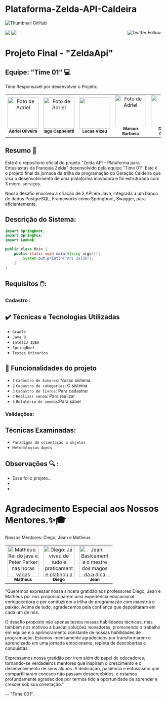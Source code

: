 # Plataforma-Zelda-API-Caldeira
![Thumbnail GitHub](https://i0.wp.com/gamingroi.com/wp-content/uploads/2020/01/The-Legend-of-Zelda-Series.jpg?fit=1200%2C675&ssl=1)


<a href="https://twitter.com/docusaurus"><img src="https://img.shields.io/twitter/follow/docusaurus.svg?style=social" align="right" alt="Twitter Follow" /></a>
  <a href="#backers" alt="sponsors on Open Collective"><img src="https://opencollective.com/Docusaurus/backers/badge.svg" /></a>
  <a href="#sponsors" alt="Sponsors on Open Collective"><img src="https://opencollective.com/Docusaurus/sponsors/badge.svg" /></a>
# Projeto Final - "ZeldaApi"

<h2>Equipe: "Time 01" 💻</h2>


Time Responsavél por desenvolver o Projeto:

<table>
  <tr>
    <td align="center">
      <a href="#">
       <img src="https://avatars.githubusercontent.com/u/121925084?v=4" width="100px;" alt="Foto de Adriel"/><br>
        <sub>
          <b>Adriel Oliveira</b>
        </sub>
      </a>
    </td>
    <td align="center">
      <a href="#">
        <img src="https://avatars.githubusercontent.com/u/113685735?v=4" width="100px;" alt="Foto de Adriel"/><br>
        <sub>
          <b>Iago Cappeletti</b>
        </sub>
      </a>
    </td>
    <td align="center">
      <a href="#">
        <img src="https://avatars.githubusercontent.com/u/102694035?v=4" width="100px; alt="Foto de Lucas Vizeu"/><br>
        <sub>
          <b>Lucas Vizeu</b>
        </sub>
      </a>
    </td>
      <td align="center">
      <a href="#">
        <img src="" width="100px;" alt="Foto de Adriel" width="100px; alt="Foto de Maicon Barbosa"/><br>
        <sub>
          <b>Maicon Barbosa</b>
        </sub>
      </a>
    </td>
      <td align="center">
      <a href="#">
        <img src="https://avatars.githubusercontent.com/u/102686979?v=4" width="100px; alt="Djenifer Gustav"/><br>
        <sub>
          <b>Djenifer Gurskv</b>
        </sub>
      </a>
    </td>
  </tr>
</table>

## Resumo 🎯

Este é o repositório oficial do projeto "Zelda API - Plataforma para Entusiastas da Franquia Zelda" desenvolvido pela equipe "Time 01". Este é o projeto final da jornada da trilha de programação do Geração Caldeira que visa o desenvolvimento de uma plataforma inovadora e foi estruturado com 3 micro-serviços. 

Nosso desafio envolveu a criação de 2 API em Java, integrada a um banco de dados PostgreSQL, Frameworks como Springboot, Swagger, para eficientemente.



## Descrição do Sistema:

```java
import SpringBoot;
import SpringFox;
import Lombok;

public class Main {
    public static void main(String args[]){
        System.out.println("API Zelda");
    }
}
```

## Requisitos 🖱️:


### Cadastro :
## ✔️ Técnicas e Tecnologias Utilizadas
- ``Gradle``
- ``Java 8``
- ``InteliJ IDEA``
- ``SpringBoot``
- ``Testes Unitarios``


## 🔨 Funcionalidades do projeto

- `1` `Cadastro de Autores`: Nosso sistema 
- `2` `Cadastro de categorias`: O sistema 
- `3` `Cadastro de livros`: Para cadastrar 
- `4` `Realizar venda`: Para realizar
- `5` `Relatório de vendas`:Para saber


### Validações:



## Técnicas Examinadas:

- ``Paradigma de orientação a objetos``
- ``Metodologias Ageis``

## Observações 🔍 :

- Esse foi o projeto...
- 
- 

# Agradecimento Especial aos Nossos Mentores.✨🎓

Nossos Mentores: Diego, Jean e Matheus.

<table>
  <tr>
    <td align="center">
      <a href="#">
        <img src=https://avatars.githubusercontent.com/u/9812015?v=4 width="100px;" alt=" Matheus: Rei do java e Peter Parker nas horas vagas"/><br>
        <sub>
          <b>Matheus</b>
        </sub>
      </a>
    </td>
    <td align="center">
      <a href="#">
        <img src=https://avatars.githubusercontent.com/u/46655332?v=4 width="100px;" alt="Diego: Já viveu de tudo e praticamente platinou a vida "/><br>
        <sub>
          <b>Diego</b>
        </sub>
      </a>
    </td>
    <td align="center">
      <a href="#">
        <img src=https://media.licdn.com/dms/image/D4D03AQGvKoeWAf2Mzw/profile-displayphoto-shrink_200_200/0/1685930462169?e=1703116800&v=beta&t=xJqUsQp1cu2wMVPOXPqRth3Oybn7-YsrRzQDKJeaHBs width="100px;" alt="Jean: Basicamente o mestre dos magos da a dica mas com muitos spoilers pelo caminho"/><br>
        <sub>
          <b>Jean</b>
        </sub>
      </a>
    </td>
  </tr>
</table>

"Queremos expressar nossa sincera gratidão aos professores Diego, Jean e Matheus por nos proporcionarem uma experiência educacional enriquecedora e por conduzirem a trilha de programação com maestria e paixão. Acima de tudo, agradecemos pela confiança que depositaram em cada um de nós.

O desafio proposto não apenas testou nossas habilidades técnicas, mas também nos motivou a buscar soluções inovadoras, promovendo o trabalho em equipe e o aprimoramento constante de nossas habilidades de programação. Estamos imensamente agradecidos por transformarem o aprendizado em uma jornada emocionante, repleta de descobertas e conquistas.

Expressamos nossa gratidão por irem além do papel de educadores, tornando-se verdadeiros mentores que inspiram o crescimento e o desenvolvimento de seus alunos. A dedicação, paciência e entusiasmo que compartilharam conosco não passam despercebidos, e estamos profundamente agradecidos por termos tido a oportunidade de aprender e crescer sob sua orientação."


-- "Time 001".
